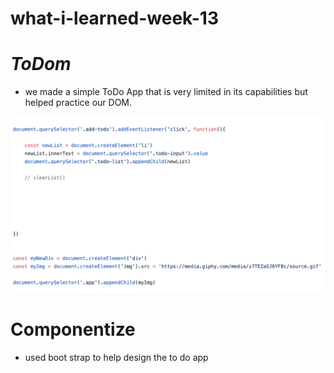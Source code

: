 # what-i-learned-week-13

# _ToDom_
* we made a simple ToDo App that is very limited in its capabilities but helped practice our DOM.

![code-sample](Screen&#32;Shot&#32;2019-12-02&#32;at&#32;10.51.54&#32;AM.png)

# Componentize

* used boot strap to help design the to do app